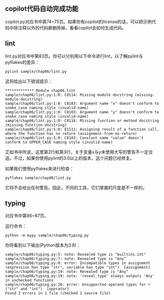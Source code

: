 
## copilot代码自动完成功能

copilot.py对应书中第74~75页。如果你有copilot的license的话，可以把示例代码中除注释以外的代码都删除掉，看看copilot会如何生成代码。

## lint

lint.py对应书中第83页。你可以分别用以下命令进行lint，以了解pylint与pyflakes的差异：

```
pylint sample/chap06/lint.py
```

这将给出以下错误提示：

```
************* Module chap06.lint
sample/chap06/lint.py:1:0: C0114: Missing module docstring (missing-module-docstring)
sample/chap06/lint.py:1:0: C0103: Argument name "x" doesn't conform to snake_case naming style (invalid-name)
sample/chap06/lint.py:1:0: C0103: Argument name "y" doesn't conform to snake_case naming style (invalid-name)
sample/chap06/lint.py:1:0: C0116: Missing function or method docstring (missing-function-docstring)
sample/chap06/lint.py:5:0: E1111: Assigning result of a function call, where the function has no return (assignment-from-no-return)
sample/chap06/lint.py:5:0: C0103: Constant name "value" doesn't conform to UPPER_CASE naming style (invalid-name)
```

正如书中所说，这里第2行和第3行，关于变量x与y未使用大写的警告不一定合适。不过，如果你使用pylint的3.0以上的版本，这个问题已经修复。

如果我们使用pyflakes来进行检查：

```
pyflakes sample/chap06/lint.py 
```
它将不会给出任何警告。因此，不同的工具，它们掌握的尺度是不一样的。


## typing
对应书中第86~87页。

运行命令：

```
python -m mypy sample/chap06/typing.py 
```

你将看到以下输出(Python版本为3.8)：

```
sample/chap06/typing.py:5: note: Revealed type is "builtins.int"
sample/chap06/typing.py:7: note: Revealed type is "Any"
sample/chap06/typing.py:8: error: Incompatible types in assignment (expression has type "str", variable has type "int")  [assignment]
sample/chap06/typing.py:19: note: Revealed type is "Any"
sample/chap06/typing.py:19: note: 'reveal_type' always outputs 'Any' in unchecked functions
sample/chap06/typing.py:26: error: Unsupported operand types for + ("str" and "int")  [operator]
Found 2 errors in 1 file (checked 1 source file)
```
